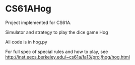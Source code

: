 CS61AHog
========

Project implemented for CS61A.

Simulator and strategy to play the dice game Hog

All code is in hog.py

For full spec of special rules and how to play, see http://inst.eecs.berkeley.edu/~cs61a/fa13/proj/hog/hog.html
